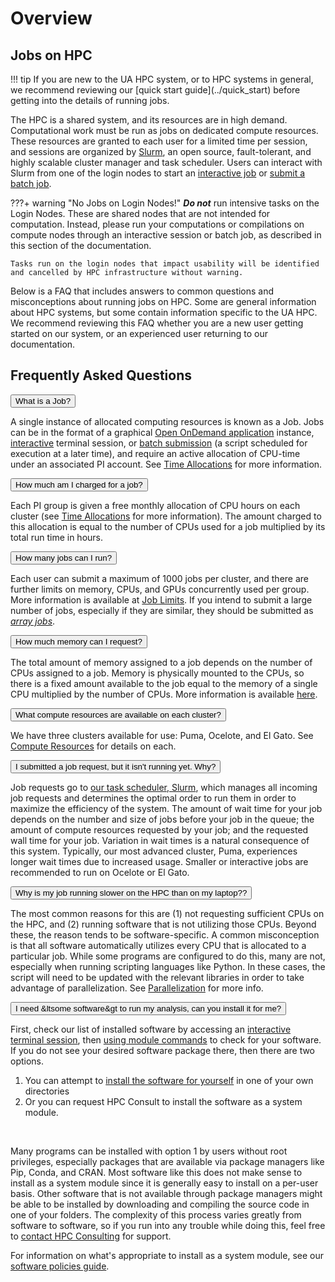 # Overview

<h2>Jobs on HPC</h2>
!!! tip
    If you are new to the UA HPC system, or to HPC systems in general, we recommend reviewing our [quick start guide](../quick_start) before getting into the details of running jobs.

The HPC is a shared system, and its resources are in high demand. Computational work must be run as jobs on dedicated compute resources. These resources are granted to each user for a limited time per session, and sessions are organized by [Slurm](https://slurm.schedmd.com/), an open source, fault-tolerant, and highly scalable cluster manager and task scheduler. Users can interact with Slurm from one of the login nodes to start an [interactive job](../interactive_jobs/) or [submit a batch job](../batch_jobs/intro/). 

???+ warning "No Jobs on Login Nodes!"
    ***Do not*** run intensive tasks on the Login Nodes. These are shared nodes that are not intended for computation. Instead, please run your computations or compilations on compute nodes through an interactive session or batch job, as described in this section of the documentation. 

    Tasks run on the login nodes that impact usability will be identified and cancelled by HPC infrastructure without warning. 

Below is a FAQ that includes answers to common questions and misconceptions about running jobs on HPC. Some are general information about HPC systems, but some contain information specific to the UA HPC. We recommend reviewing this FAQ whether you are a new user getting started on our system, or an experienced user returning to our documentation.

<h2> Frequently Asked Questions </h2>

<html>
<link rel="stylesheet" href="../../assets/stylesheets/animated_dropdown.css">

<button class="collapsible">What is a Job?</button>
<div class="content">
    <p>A single instance of allocated computing resources is known as a Job. Jobs can be in the format of a graphical <a href="../open_on_demand">Open OnDemand application</a> instance, <a href="../interactive_jobs">interactive</a> terminal session, or <a href="../batch_jobs">batch submission</a> (a script scheduled for  execution at a later time), and require an active allocation of CPU-time under an associated PI account. See <a href="../allocations">Time Allocations</a> for more information.
    <br>
    </p>
</div>

<button class="collapsible">How much am I charged for a job?</button>
<div class="content">
    <p>Each PI group is given a free monthly allocation of CPU hours on each cluster (see <a href="../allocations">Time Allocations</a> for more information). The amount charged to this allocation is equal to the number of CPUs used for a job multiplied by its total run time in hours. 
    <br>
    </p>
</div>

<button class="collapsible">How many jobs can I run?</button>
<div class="content">
    <p>Each user can submit a maximum of 1000 jobs per cluster, and there are further limits on memory, CPUs, and GPUs concurrently used per group. More information is available at <a href="../job_limits">Job Limits</a>. If you intend to submit a large number of jobs, especially if they are similar, they should be submitted as <a href="../batch_jobs/examples/basic_array/"><i>array jobs</i></a>.
    <br>
    </p>
</div>

<button class="collapsible">How much memory can I request?</button>
<div class="content">
    <p>The total amount of memory assigned to a job depends on the number of CPUs assigned to a job. Memory is physically mounted to the CPUs, so there is a fixed amount available to the job equal to the memory of a single CPU multiplied by the number of CPUs. More information is available <a href="../compute_resources/#job-memory-and-cpu-count">here</a>.
    <br>
    </p>
</div>

<button class="collapsible">What compute resources are available on each cluster?</button>
<div class="content">
    <p>We have three clusters available for use: Puma, Ocelote, and El Gato. See <a href="../compute_resources">Compute Resources</a> for details on each.
    <br>
    </p>
</div>

<button class="collapsible">I submitted a job request, but it isn't running yet. Why?</button>
<div class="content">
    <p>Job requests go to <a href="../job_scheduling/slurm_overview/">our task scheduler, Slurm</a>, which manages all incoming job requests and determines the optimal order to run them in order to maximize the efficiency of the system. The amount of wait time for your job depends on the number and size of jobs before your job in the queue; the amount of compute resources requested by your job; and the requested wall time for your job. Variation in wait times is a natural consequence of this system. Typically, our most advanced cluster, Puma, experiences longer wait times due to increased usage. Smaller or interactive jobs are recommended to run on Ocelote or El Gato. 
    <br>
    </p>
</div>

<button class="collapsible">Why is my job running slower on the HPC than on my laptop??</button>
<div class="content">
    <p> The most common reasons for this are (1) not requesting sufficient CPUs on the HPC, and (2) running software that is not utilizing those CPUs. Beyond these, the reason tends to be software-specific. A common misconception is that all software automatically utilizes every CPU that is allocated to a particular job. While some programs are configured to do this, many are not, especially when running scripting languages like Python. In these cases, the script will need to be updated with the relevant libraries in order to take advantage of parallelization. See <a href="../parallelization">Parallelization</a> for more info. 
    <br>
    </p>
</div>

<button class="collapsible">I need &ltsome software&gt to run my analysis, can you install it for me?</button>
<div class="content">
    <p>First, check our list of installed software by accessing an <a href="../interactive_jobs/">interactive terminal session</a>, then <a href="../../software/modules/">using module commands</a> to check for your software. If you do not see your desired software package there, then there are two options. 
    <ol>
      <li> You can attempt to <a href="../../software/user_installations/">install the software for yourself</a> in one of your own directories</li>
      <li> Or you can request HPC Consult to install the software as a system module.</li>
    </ol>
    <br>
    </p>
    <p> Many programs can be installed with option 1 by users without root privileges, especially packages that are available via package managers like Pip, Conda, and CRAN. Most software like this does not make sense to install as a system module since it is generally easy to install on a per-user basis. Other software that is not available through package managers might be able to be installed by downloading and compiling the source code in one of your folders. The complexity of this process varies greatly from software to software, so if you run into any trouble while doing this, feel free to <a href="../../support_and_training/consulting_services/">contact HPC Consulting</a> for support. 
    <br>
    </p>
    <p> For information on what's appropriate to install as a system module, see our <a href="../../software/overview/#policies">software policies guide</a>. 
    <br>
    </p>
</div>

<script src="../../assets/javascripts/animated_dropdown.js"></script>
</html>









